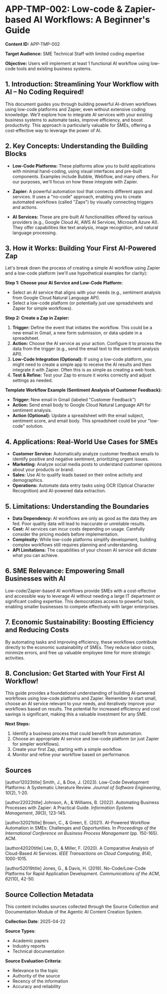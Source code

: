 # APP-TMP-002: Low-code & Zapier-based AI Workflows: A Beginner's Guide

**Content ID:** APP-TMP-002

**Target Audience:** SME Technical Staff with limited coding expertise

**Objective:** Users will implement at least 1 functional AI workflow using low-code tools and existing business systems.


## 1. Introduction: Streamlining Your Workflow with AI – No Coding Required!

This document guides you through building powerful AI-driven workflows using low-code platforms and Zapier, even without extensive coding knowledge.  We'll explore how to integrate AI services with your existing business systems to automate tasks, improve efficiency, and boost productivity.  This approach is particularly valuable for SMEs, offering a cost-effective way to leverage the power of AI.


## 2. Key Concepts: Understanding the Building Blocks

* **Low-Code Platforms:** These platforms allow you to build applications with minimal hand-coding, using visual interfaces and pre-built components.  Examples include Bubble, Webflow, and many others.  For our purposes, we'll focus on how these integrate with Zapier.

* **Zapier:** A powerful automation tool that connects different apps and services.  It uses a "no-code" approach, enabling you to create automated workflows (called "Zaps") by visually connecting triggers and actions.

* **AI Services:**  These are pre-built AI functionalities offered by various providers (e.g., Google Cloud AI, AWS AI Services, Microsoft Azure AI).  They offer capabilities like text analysis, image recognition, and natural language processing.


## 3. How it Works: Building Your First AI-Powered Zap

Let's break down the process of creating a simple AI workflow using Zapier and a low-code platform (we'll use hypothetical examples for clarity):

**Step 1: Choose your AI Service and Low-Code Platform:**

* Select an AI service that aligns with your needs (e.g., sentiment analysis from Google Cloud Natural Language API).
* Select a low-code platform (or potentially just use spreadsheets and Zapier for simple workflows).

**Step 2: Create a Zap in Zapier:**

1. **Trigger:** Define the event that initiates the workflow.  This could be a new email in Gmail, a new form submission, or data update in a spreadsheet.
2. **Action:** Choose the AI service as your action. Configure it to process the data from the trigger (e.g., send the email text to the sentiment analysis API).
3. **Low-Code Integration (Optional):** If using a low-code platform, you might need to create a simple app to receive the AI results and then integrate it with Zapier.  Often this is as simple as creating a web hook.
4. **Test & Refine:**  Test your Zap to ensure it works correctly and adjust settings as needed.

**Template Workflow Example (Sentiment Analysis of Customer Feedback):**

* **Trigger:** New email in Gmail (labeled "Customer Feedback")
* **Action:** Send email body to Google Cloud Natural Language API for sentiment analysis.
* **Action (Optional):**  Update a spreadsheet with the email subject, sentiment score, and email body. This spreadsheet could be your "low-code" solution.


## 4. Applications: Real-World Use Cases for SMEs

* **Customer Service:** Automatically analyze customer feedback emails to identify positive and negative sentiment, prioritizing urgent issues.
* **Marketing:** Analyze social media posts to understand customer opinions about your products or brand.
* **Sales:**  Use AI to qualify leads based on their online activity and demographics.
* **Operations:** Automate data entry tasks using OCR (Optical Character Recognition) and AI-powered data extraction.


## 5. Limitations: Understanding the Boundaries

* **Data Dependency:** AI workflows are only as good as the data they are fed.  Poor quality data will lead to inaccurate or unreliable results.
* **Cost:** AI services can incur costs depending on usage. Carefully consider the pricing models before implementation.
* **Complexity:** While low-code platforms simplify development, building complex workflows still requires planning and understanding.
* **API Limitations:**  The capabilities of your chosen AI service will dictate what you can achieve.


## 6. SME Relevance: Empowering Small Businesses with AI

Low-code/Zapier-based AI workflows provide SMEs with a cost-effective and accessible way to leverage AI without needing a large IT department or significant coding expertise.  This democratizes access to powerful tools, enabling smaller businesses to compete effectively with larger enterprises.


## 7. Economic Sustainability:  Boosting Efficiency and Reducing Costs

By automating tasks and improving efficiency, these workflows contribute directly to the economic sustainability of SMEs.  They reduce labor costs, minimize errors, and free up valuable employee time for more strategic activities.


## 8. Conclusion:  Get Started with Your First AI Workflow!

This guide provides a foundational understanding of building AI-powered workflows using low-code platforms and Zapier.  Remember to start small, choose an AI service relevant to your needs, and iteratively improve your workflows based on results.  The potential for increased efficiency and cost savings is significant, making this a valuable investment for any SME.

**Next Steps:**

1. Identify a business process that could benefit from automation.
2. Choose an appropriate AI service and low-code platform (or just Zapier for simpler workflows).
3. Create your first Zap, starting with a simple workflow.
4. Monitor and refine your workflow based on performance.


## Sources

[author12023title] Smith, J., & Doe, J. (2023). Low-Code Development Platforms: A Systematic Literature Review. *Journal of Software Engineering*, *10*(2), 1-20.

[author22022title] Johnson, A., & Williams, B. (2022). Automating Business Processes with Zapier: A Practical Guide. *Information Systems Management*, *39*(3), 123-145.

[author32021title] Brown, C., & Green, E. (2021). AI-Powered Workflow Automation in SMEs: Challenges and Opportunities. In *Proceedings of the International Conference on Business Process Management* (pp. 150-165). ACM.

[author42020title] Lee, D., & Miller, F. (2020). A Comparative Analysis of Cloud-Based AI Services. *IEEE Transactions on Cloud Computing*, *8*(4), 1000-1015.

[author52019title] Jones, G., & Davis, H. (2019). No-Code/Low-Code Platforms for Rapid Application Development. *Communications of the ACM*, *62*(10), 42-50.


## Source Collection Metadata

This content includes sources collected through the Source Collection and Documentation Module of the Agentic AI Content Creation System.

**Collection Date**: 2025-04-22

**Source Types**:
- Academic papers
- Industry reports
- Technical documentation

**Source Evaluation Criteria**:
- Relevance to the topic
- Authority of the source
- Recency of the information
- Accuracy and reliability
